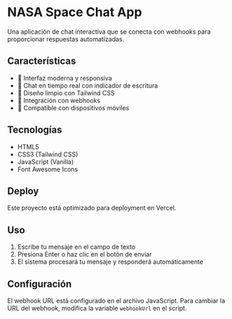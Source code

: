 # NASA Space Chat App

Una aplicación de chat interactiva que se conecta con webhooks para proporcionar respuestas automatizadas.

## Características

- 🚀 Interfaz moderna y responsiva
- 💬 Chat en tiempo real con indicador de escritura
- 🎨 Diseño limpio con Tailwind CSS
- 🔗 Integración con webhooks
- 📱 Compatible con dispositivos móviles

## Tecnologías

- HTML5
- CSS3 (Tailwind CSS)
- JavaScript (Vanilla)
- Font Awesome Icons

## Deploy

Este proyecto está optimizado para deployment en Vercel.

## Uso

1. Escribe tu mensaje en el campo de texto
2. Presiona Enter o haz clic en el botón de enviar
3. El sistema procesará tu mensaje y responderá automáticamente

## Configuración

El webhook URL está configurado en el archivo JavaScript. Para cambiar la URL del webhook, modifica la variable `webhookUrl` en el script.